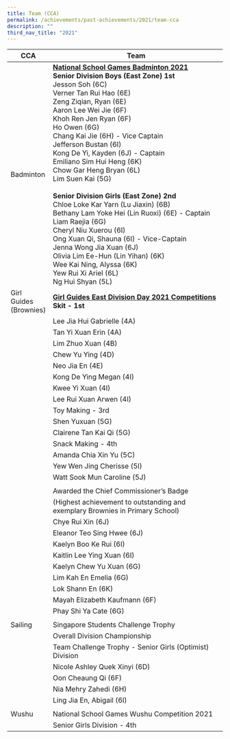 ```yaml
---
title: Team (CCA)
permalink: /achievements/past-achievements/2021/team-cca
description: ""
third_nav_title: "2021"
---
```

| CCA | Team |
|---|---|
| Badminton | <u><strong> National School Games Badminton 2021 </strong></u><br> **Senior Division Boys (East Zone) 1st** <br> Jesson Soh (6C) <br> Verner Tan Rui Hao (6E) <br> Zeng Ziqian, Ryan (6E) <br> Aaron Lee Wei Jie (6F) <br> Khoh Ren Jen Ryan (6F) <br> Ho Owen (6G) <br> Chang Kai Jie (6H) - Vice Captain <br> Jefferson Bustan (6I) <br> Kong De Yi, Kayden (6J) - Captain <br> Emiliano Sim Hui Heng (6K) <br> Chow Gar Heng Bryan (6L) <br> Lim Suen Kai (5G) <br> <br> **Senior Division Girls (East Zone) 2nd** <br> Chloe Loke Kar Yarn (Lu Jiaxin) (6B) <br> Bethany Lam Yoke Hei (Lin Ruoxi) (6E) - Captain <br>  Liam Raejia (6G) <br> Cheryl Niu Xuerou (6I) <br> Ong Xuan Qi, Shauna (6I) - Vice-Captain <br> Jenna Wong Jia Xuan (6J) <br> Olivia Lim Ee-Hun (Lin Yihan) (6K) <br> Wee Kai Ning, Alyssa (6K) <br> Yew Rui Xi Ariel (6L) <br> Ng Hui Shyan (5L) |
| Girl Guides <br> (Brownies) | <u><strong> Girl Guides East Division Day 2021 Competitions </strong></u><br> **Skit - 1st** |
|   | Lee Jia Hui Gabrielle (4A) |
|   | Tan Yi Xuan Erin (4A) |
|   | Lim Zhuo Xuan (4B) |
|   | Chew Yu Ying (4D) |
|   | Neo Jia En (4E) |
|   | Kong De Ying Megan (4I) |
|   | Kwee Yi Xuan (4I) |
|   | Lee Rui Xuan Arwen (4I) |
|   | Toy Making - 3rd |
|   | Shen Yuxuan (5G) |
|   | Clairene Tan Kai Qi (5G) |
|   | Snack Making - 4th |
|   | Amanda Chia Xin Yu (5C) |
|   | Yew Wen Jing Cherisse (5I) |
|   | Watt Sook Mun Caroline (5J) |
|   |   |
|   | Awarded the Chief Commissioner’s Badge |
|   | (Highest achievement to outstanding and exemplary Brownies in Primary School) |
|   | Chye Rui Xin (6J) |
|   | Eleanor Teo Sing Hwee (6J) |
|   | Kaelyn Boo Ke Rui (6I) |
|   | Kaitlin Lee Ying Xuan (6I) |
|   | Kaelyn Chew Yu Xuan (6G) |
|   | Lim Kah En Emelia (6G) |
|   | Lok Shann En (6K) |
|   | Mayah Elizabeth Kaufmann (6F) |
|   | Phay Shi Ya Cate (6G) |
|   |   |
| Sailing | Singapore Students Challenge Trophy |
|   | Overall Division Championship |
|   | Team Challenge Trophy - Senior Girls (Optimist) Division |
|   | Nicole Ashley Quek Xinyi (6D) |
|   | Oon Cheaung Qi (6F) |
|   | Nia Mehry Zahedi (6H) |
|   | Ling Jia En, Abigail (6I) |
|   |   |
| Wushu | National School Games Wushu Competition 2021 |
|   | Senior Girls Division - 4th |